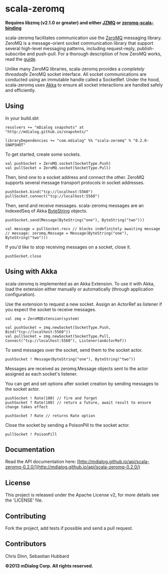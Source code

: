 # scala-zeromq

**Requires libzmq (v2.1.0 or greater) and either 
[JZMQ](https://github.com/zeromq/jzmq) or 
[zeromq-scala-binding](https://github.com/valotrading/zeromq-scala-binding)**

scala-zeromq facilitates communication use the [ZeroMQ](http://zeromq.org) 
messaging library. ZeroMQ is a message-orient socket communication library that
support several high-level messaging patterns, including request-reply, 
publish-subscribe and push-pull. For a thorough description of how ZeroMQ works, 
read the [guide](http://zguide.zeromq.org). 

Unlike many ZeroMQ libraries, scala-zeromq provides a *completely threadsafe*
ZeroMQ socket interface. All socket communications are conducted using an
immutable handle called a SocketRef. Under the hood, scala-zeromq uses
[Akka](http://akka.io) to ensure all socket interactions are handled safely and
efficiently.

## Using

In your build.sbt

    resolvers += "mDialog snapshots" at "http://mdialog.github.io/snapshots/"

    libraryDependencies += "com.mdialog" %% "scala-zeromq" % "0.2.0-SNAPSHOT"

To get started, create some sockets.

    val pushSocket = ZeroMQ.socket(SocketType.Push)
    val pullSocket = ZeroMQ.socket(SocketType.Pull)

Then, bind one to a socket address and connect the other. ZeroMQ supports 
several message transport protocols in socket addresses.

    pushSocket.bind("tcp://localhost:5560")
    pullSocket.connect("tcp://localhost:5560")

Then, send and receive messages. scala-zeromq messages are an IndexedSeq of Akka
[ByteString](http://doc.akka.io/api/akka/snapshot/#akka.util.ByteString) 
objects.

    pushSocket.send(Message(ByteString("one"), ByteString("two")))

    val message = pullSocket.recv // blocks indefinitely awaiting message
    // message: zeromq.Message = Message(ByteString("one"), ByteString("two")))


If you'd like to stop receiving messages on a socket, close it.

    pushSocket.close

## Using with Akka

scala-zeromq is implemented as an Akka Extension. To use it with Akka,
load the extension either manually or automatically (through application 
configuration). 

Use the extension to request a new socket. Assign an ActorRef as listener if you
expect the socket to receive messages.

    val zmq = ZeroMQExtension(system)

    val pushSocket = zmq.newSocket(SocketType.Push, Bind("tcp://localhost:5560"))
    val pullSocket = zmq.newSocket(SocketType.Pull, Connect("tcp://localhost:5560"), Listener(anActorRef))

To send messages over the socket, send them to the socket actor.

    pushSocket ! Message(ByteString("one"), ByteString("two"))

Messages are received as zeromq.Message objects sent to the actor assigned as
each socket's listener.

You can get and set options after socket creation by sending messages to the 
socket actor.

    pushSocket ! Rate(100) // fire and forget
    pushSocket ? Rate(100) // return a future, await result to ensure change takes effect

    pushSocket ? Rate // returns Rate option

Close the socket by sending a PoisonPill to the socket actor.

    pullSocket ! PoisonPill

## Documentation

Read the API documentation here: [http://mdialog.github.io/api/scala-zeromq-0.2.0/](http://mdialog.github.io/api/scala-zeromq-0.2.0/)

## License

This project is released under the Apache License v2, for more details see the 'LICENSE' file.

## Contributing

Fork the project, add tests if possible and send a pull request.

## Contributors

Chris Dinn, Sebastian Hubbard

**©2013 mDialog Corp. All rights reserved.**
